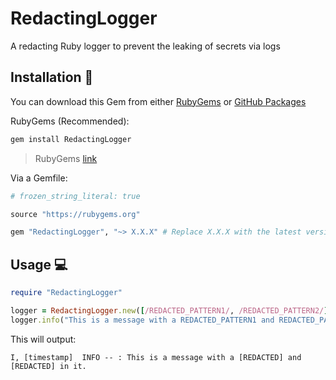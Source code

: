 # RedactingLogger

A redacting Ruby logger to prevent the leaking of secrets via logs

## Installation 💎

You can download this Gem from either [RubyGems](https://rubygems.org/gems/RedactingLogger) or [GitHub Packages](https://github.com/GrantBirki/RedactingLogger/pkgs/rubygems/RedactingLogger)

RubyGems (Recommended):

```bash
gem install RedactingLogger
```

> RubyGems [link](https://rubygems.org/gems/RedactingLogger)

Via a Gemfile:

```ruby
# frozen_string_literal: true

source "https://rubygems.org"

gem "RedactingLogger", "~> X.X.X" # Replace X.X.X with the latest version
```

## Usage 💻

```ruby
require "RedactingLogger"

logger = RedactingLogger.new([/REDACTED_PATTERN1/, /REDACTED_PATTERN2/], STDOUT)
logger.info("This is a message with a REDACTED_PATTERN1 and REDACTED_PATTERN2 in it.")
```

This will output:

```text
I, [timestamp]  INFO -- : This is a message with a [REDACTED] and [REDACTED] in it.
```
